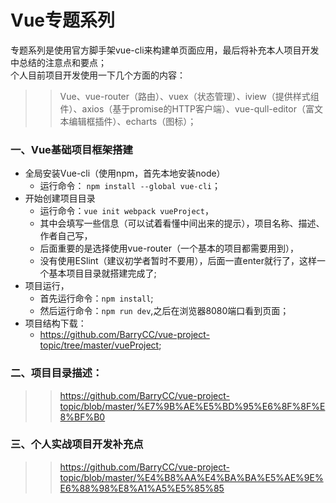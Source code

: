 Vue专题系列
===

专题系列是使用官方脚手架vue-cli来构建单页面应用，最后将补充本人项目开发中总结的注意点和要点；<br>
个人目前项目开发使用一下几个方面的内容：<br>
>>Vue、vue-router（路由）、vuex（状态管理）、iview（提供样式组件）、axios（基于promise的HTTP客户端）、vue-qull-editor（富文本编辑框插件）、echarts（图标）；

### 一、Vue基础项目框架搭建
* 全局安装Vue-cli（使用npm，首先本地安装node）<br>
  * 运行命令： `npm install --global vue-cli`；<br>
* 开始创建项目目录<br>
  * 运行命令：`vue init webpack vueProject`，<br>
  * 其中会填写一些信息（可以试着看懂中间出来的提示），项目名称、描述、作者自己写，<br>
  * 后面重要的是选择使用vue-router（一个基本的项目都需要用到），<br>
  * 没有使用ESlint（建议初学者暂时不要用），后面一直enter就行了，这样一个基本项目目录就搭建完成了; <br>
* 项目运行，<br>
  * 首先运行命令：`npm install`;<br>
  * 然后运行命令：`npm run dev`,之后在浏览器8080端口看到页面；<br>
* 项目结构下载：<br>
  * https://github.com/BarryCC/vue-project-topic/tree/master/vueProject;

### 二、项目目录描述：<br>
>>https://github.com/BarryCC/vue-project-topic/blob/master/%E7%9B%AE%E5%BD%95%E6%8F%8F%E8%BF%B0

### 三、个人实战项目开发补充点<br>
>>https://github.com/BarryCC/vue-project-topic/blob/master/%E4%B8%AA%E4%BA%BA%E5%AE%9E%E6%88%98%E8%A1%A5%E5%85%85



